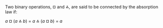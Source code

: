 Two binary operations, ¤ and ⁂, are said to be connected by the absorption law if:

_a_ ¤ (_a_ ⁂ _b_) = _a_ ⁂ (_a_ ¤ _b_) = _a_